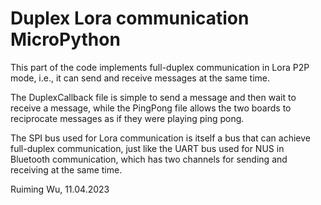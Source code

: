 # Duplex Lora communication MicroPython

This part of the code implements full-duplex communication in Lora P2P mode, i.e., it can send and receive messages at the same time.

The DuplexCallback file is simple to send a message and then wait to receive a message, while the PingPong file allows the two boards to reciprocate messages as if they were playing ping pong.

The SPI bus used for Lora communication is itself a bus that can achieve full-duplex communication, just like the UART bus used for NUS in Bluetooth communication, which has two channels for sending and receiving at the same time.

Ruiming Wu, 11.04.2023